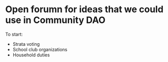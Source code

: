 # Open forumn for ideas that we could use in Community DAO

To start:
- Strata voting 
- School club organizations
- Household duties
